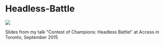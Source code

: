 # Headless-Battle

![](https://www2.viu.ca/library/SpecProj/sub/champions.png)

Slides from my talk "Contest of Champions: Headless Battle!' at Access in Toronto, September 2015
